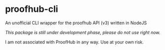# proofhub-cli
An unofficial CLI wrapper for the proofhub API (v3) written in NodeJS

*This package is still under development phase, please do not use right now.*

I am not associated with ProofHub in any way. Use at your own risk.
